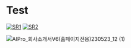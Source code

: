 # Test
[![SR1](https://img.youtube.com/vi/nNWG7DGQrYs/0.jpg)](https://youtu.be/nNWG7DGQrYs) [![SR2](https://img.youtube.com/vi/Q6KqRZ9lyes/0.jpg)](https://youtu.be/Q6KqRZ9lyes)




![AIPro_회사소개서V6(홈페이지전용)230523_12 (1)](https://github.com/CheaeunLee/Test/assets/127072960/f65d108f-900e-4071-879f-9e4ea2af48d1)


